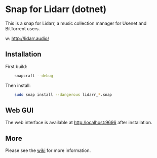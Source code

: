 # Snap for Lidarr (dotnet)

This is a snap for Lidarr, a music collection manager for Usenet and BitTorrent users.

w: <http://lidarr.audio/>

## Installation

First build:

```bash
    snapcraft --debug
```

Then install:

```bash
    sudo snap install --dangerous lidarr_*.snap
```

## Web GUI

The web interface is available at <http:/localhost:9696> after installation.

## More

Please see the [wiki](https://github.com/kinekt4/lidarr-dotnet/wiki) for more information.
